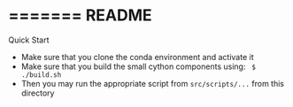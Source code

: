 =======
README
======

Quick Start
* Make sure that you clone the conda environment and activate it
* Make sure that you build the small cython components using:
` $ ./build.sh`
* Then you may run the appropriate script from `src/scripts/...` from this directory
